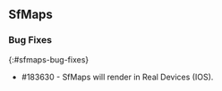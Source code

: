 ## SfMaps

### Bug Fixes
{:#sfmaps-bug-fixes}

* \#183630 - SfMaps will render in Real Devices (IOS).
